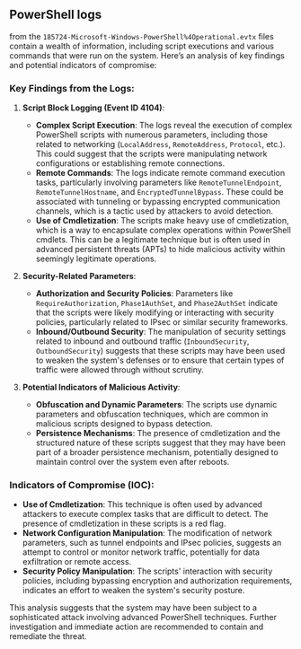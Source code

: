 ## PowerShell logs 
from the `185724-Microsoft-Windows-PowerShell%4Operational.evtx` files contain a wealth of information, including script executions and various commands that were run on the system. Here’s an analysis of key findings and potential indicators of compromise:

### Key Findings from the Logs:

1. **Script Block Logging (Event ID 4104)**:
   - **Complex Script Execution**: The logs reveal the execution of complex PowerShell scripts with numerous parameters, including those related to networking (`LocalAddress`, `RemoteAddress`, `Protocol`, etc.). This could suggest that the scripts were manipulating network configurations or establishing remote connections.
   - **Remote Commands**: The logs indicate remote command execution tasks, particularly involving parameters like `RemoteTunnelEndpoint`, `RemoteTunnelHostname`, and `EncryptedTunnelBypass`. These could be associated with tunneling or bypassing encrypted communication channels, which is a tactic used by attackers to avoid detection.
   - **Use of Cmdletization**: The scripts make heavy use of cmdletization, which is a way to encapsulate complex operations within PowerShell cmdlets. This can be a legitimate technique but is often used in advanced persistent threats (APTs) to hide malicious activity within seemingly legitimate operations.

2. **Security-Related Parameters**:
   - **Authorization and Security Policies**: Parameters like `RequireAuthorization`, `Phase1AuthSet`, and `Phase2AuthSet` indicate that the scripts were likely modifying or interacting with security policies, particularly related to IPsec or similar security frameworks.
   - **Inbound/Outbound Security**: The manipulation of security settings related to inbound and outbound traffic (`InboundSecurity`, `OutboundSecurity`) suggests that these scripts may have been used to weaken the system's defenses or to ensure that certain types of traffic were allowed through without scrutiny.

3. **Potential Indicators of Malicious Activity**:
   - **Obfuscation and Dynamic Parameters**: The scripts use dynamic parameters and obfuscation techniques, which are common in malicious scripts designed to bypass detection.
   - **Persistence Mechanisms**: The presence of cmdletization and the structured nature of these scripts suggest that they may have been part of a broader persistence mechanism, potentially designed to maintain control over the system even after reboots.

### Indicators of Compromise (IOC):

- **Use of Cmdletization**: This technique is often used by advanced attackers to execute complex tasks that are difficult to detect. The presence of cmdletization in these scripts is a red flag.
- **Network Configuration Manipulation**: The modification of network parameters, such as tunnel endpoints and IPsec policies, suggests an attempt to control or monitor network traffic, potentially for data exfiltration or remote access.
- **Security Policy Manipulation**: The scripts' interaction with security policies, including bypassing encryption and authorization requirements, indicates an effort to weaken the system's security posture.


This analysis suggests that the system may have been subject to a sophisticated attack involving advanced PowerShell techniques. Further investigation and immediate action are recommended to contain and remediate the threat.

